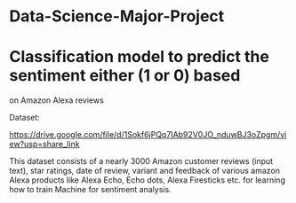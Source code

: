 # Data-Science-Major-Project

# Classification model to predict the sentiment either (1 or 0) based
  on Amazon Alexa reviews
  
  Dataset:
  
  https://drive.google.com/file/d/1Sokf6jPQq7IAb92V0JO_nduwBJ3oZpgm/view?usp=share_link
  
This dataset consists of a nearly 3000 Amazon customer reviews (input text), star
ratings, date of review, variant and feedback of various amazon Alexa products like Alexa Echo,
Echo dots, Alexa Firesticks etc. for learning how to train Machine for sentiment analysis.
